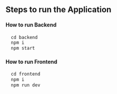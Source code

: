 <h2>Steps to run the Application</h2>

<h4>How to run Backend</h4>

```javascript
  cd backend
  npm i
  npm start
```

<h4>How to run Frontend</h4>

```javascript
  cd frontend
  npm i
  npm run dev
```

